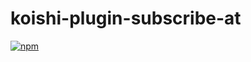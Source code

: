 # koishi-plugin-subscribe-at

[![npm](https://img.shields.io/npm/v/koishi-plugin-subscribe-at?style=flat-square)](https://www.npmjs.com/package/koishi-plugin-subscribe-at)


